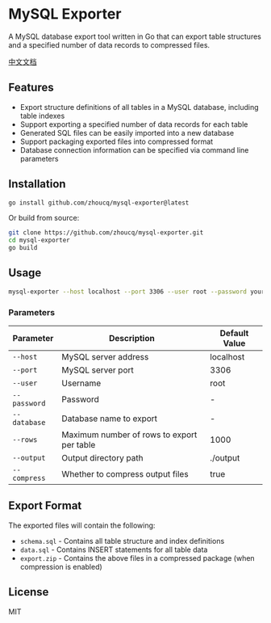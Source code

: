 # MySQL Exporter

A MySQL database export tool written in Go that can export table structures and a specified number of data records to compressed files.

[中文文档](README_zh.md)

## Features

- Export structure definitions of all tables in a MySQL database, including table indexes
- Support exporting a specified number of data records for each table
- Generated SQL files can be easily imported into a new database
- Support packaging exported files into compressed format
- Database connection information can be specified via command line parameters

## Installation

```bash
go install github.com/zhoucq/mysql-exporter@latest
```

Or build from source:

```bash
git clone https://github.com/zhoucq/mysql-exporter.git
cd mysql-exporter
go build
```

## Usage

```bash
mysql-exporter --host localhost --port 3306 --user root --password your_password --database your_db --rows 1000 --output ./export
```

### Parameters

| Parameter | Description | Default Value |
|-----------|-------------|---------------|
| `--host` | MySQL server address | localhost |
| `--port` | MySQL server port | 3306 |
| `--user` | Username | root |
| `--password` | Password | - |
| `--database` | Database name to export | - |
| `--rows` | Maximum number of rows to export per table | 1000 |
| `--output` | Output directory path | ./output |
| `--compress` | Whether to compress output files | true |

## Export Format

The exported files will contain the following:

- `schema.sql` - Contains all table structure and index definitions
- `data.sql` - Contains INSERT statements for all table data
- `export.zip` - Contains the above files in a compressed package (when compression is enabled)

## License

MIT
